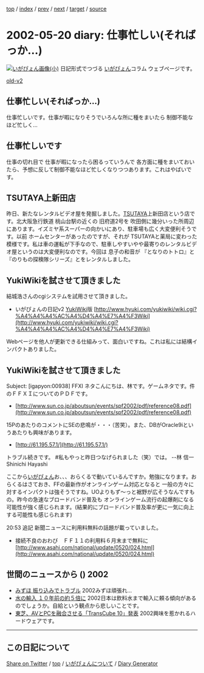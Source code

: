 [top](../index.html) 
 / [index](index.html) 
 / [prev](ig020517.html) 
 / [next](ig020521.html) 
 / [target](https://igapyon.github.io/diary/2002/ig020520.html) 
 / [source](https://github.com/igapyon/diary/blob/gh-pages/2002/ig020520.src.md) 

2002-05-20 diary: 仕事忙しい(そればっか…)
=====================================================================================================
[![いがぴょん画像(小)](https://igapyon.github.io/diary/images/iga200306s.jpg "いがぴょん")](https://igapyon.github.io/diary/memo/memoigapyon.html) 日記形式でつづる [いがぴょん](https://igapyon.github.io/diary/memo/memoigapyon.html)コラム ウェブページです。

[old-v2](ig020520-orig.html)

## 仕事忙しい(そればっか…)

仕事忙しいです。仕事が暇になりそうでいろんな所に種をまいたら 制御不能なほど忙しく…


## 仕事忙しいです

仕事の切れ目で 仕事が暇になったら困るっていうんで 各方面に種をまいておいたら、予想に反して制御不能なほど忙しくなりつつあります。これはやばいです。

## TSUTAYA上新田店

昨日、新たなレンタルビデオ屋を発掘しました。[TSUTAYA](http://www.tsutaya.co.jp/)上新田店という店です。北大阪急行鉄道 桃山台駅の近くの 旧府道2号を 吹田側に幾分いった所周辺にあります。イズミヤ系スーパーの向かいにあり、駐車場も広く大変便利そうです。以前 ホームセンターがあったのですが、それが TSUTAYAと薬局に変わった模様です。私は車の運転が下手なので、駐車しやすいやや最寄りのレンタルビデオ屋というのは大変便利なのです。今回は 息子の和音が 『となりのトトロ』と『のりもの探検隊シリーズ』とをレンタルしました。

## YukiWikiを試させて頂きました

結城浩さんのcgiシステムを試用させて頂きました。

* いがぴょんの日記v2 [YukiWiki](http://www.hyuki.com/yukiwiki/)版
  [http://www.hyuki.com/yukiwiki/wiki.cgi?%A4%A4%A4%AC%A4%D4%A4%E7%A4%F3Wiki](http://www.hyuki.com/yukiwiki/wiki.cgi?%A4%A4%A4%AC%A4%D4%A4%E7%A4%F3Wiki)

Webページを他人が更新できる仕組みって、面白いですね。これは私には結構インパクトありました。

## YukiWikiを試させて頂きました

Subject:  [igapyon:00938] FFXI ネタこんにちは、林です。ゲームネタです。件のＦＦＸＩについてのＰＤＦです。

* [http://www.sun.co.jp/aboutsun/events/spf2002/pdf/reference08.pdf](http://www.sun.co.jp/aboutsun/events/spf2002/pdf/reference08.pdf)

15PのあたりのコメントにSEの悲鳴が・・・（苦笑）。また、DBがOracle9iというあたりも興味があります。

* [http://61.195.57.1/](http://61.195.57.1/)

トラブル続きです。
#私もやっと昨日つなげられました（笑）では。
--林 信一 Shinichi Hayashi

ここから[いがぴょん](http://www.igapyon.jp/igapyon/diary/memo/memoigapyon.html)お、、、おらくるで動いているんですか。勉強になります。おらくるはさておき、FFの最新作がオンラインゲーム対応となると 一般の方々に対するインパクトは強そうですね。UOよりもず～っと裾野が広そうなんですもの。昨今の急速なブロードバンド普及も オンラインゲーム流行の起爆剤になる可能性が強く感じられます。(結果的にブロードバンド普及率が更に一気に向上する可能性も感じられます)

20:53 追記 新聞ニュースに利用料無料の話題が載っていました。

* 接続不良のおわび　ＦＦ１１の利用料６月末まで無料に
  [http://www.asahi.com/national/update/0520/024.html](http://www.asahi.com/national/update/0520/024.html)

## 世間のニュースから () 2002

* [みずほ 振り込みでトラブル](http://www.nhk.or.jp/news/2002/05/20/grri84000000cbph.html)  2002みずほ頑張れ…
* [水の輸入 １０年前の約５倍に](http://www.nhk.or.jp/news/2002/05/19/grri84000000caxl.html)  2002日本は飲料水まで輸入に頼る傾向があるのでしょうか。自給という観点から悲しいことです。
* [東芝、AVとPCを融合させる「TransCube 10」発表](http://www.zdnet.co.jp/news/0205/20/njbt_01.html)  2002興味を惹かれるハードウェアです。


----------------------------------------------------------------------------------------------------

## この日記について

[Share on Twitter](https://twitter.com/intent/tweet?hashtags=igapyon%2Cdiary%2C%E3%81%84%E3%81%8C%E3%81%B4%E3%82%87%E3%82%93&text=%E4%BB%95%E4%BA%8B%E5%BF%99%E3%81%97%E3%81%84%28%E3%81%9D%E3%82%8C%E3%81%B0%E3%81%A3%E3%81%8B%E2%80%A6%29&url=https%3A%2F%2Figapyon.github.io%2Fdiary%2F2002%2Fig020520.html) / [top](../index.html) / [いがぴょんについて](https://igapyon.github.io/diary/memo/memoigapyon.html) / [Diary Generator](https://github.com/igapyon/igapyonv3)
